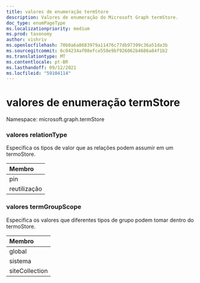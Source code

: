```yaml
---
title: valores de enumeração termStore
description: Valores de enumeração do Microsoft Graph termStore.
doc_type: enumPageType
ms.localizationpriority: medium
ms.prod: taxonomy
author: vishriv
ms.openlocfilehash: 70b0a6a8683979a11476c77db97399c36a51da3b
ms.sourcegitcommit: 6c04234af08efce558e9bf926062b4686a84f1b2
ms.translationtype: MT
ms.contentlocale: pt-BR
ms.lasthandoff: 09/12/2021
ms.locfileid: "59104114"
---
```

# <a name="termstore-enumeration-values"></a>valores de enumeração termStore

Namespace: microsoft.graph.termStore

### <a name="relationtype-values"></a>valores relationType

Especifica os tipos de valor que as relações podem assumir em um termoStore.

|Membro|
|:---|
|pin|
|reutilização|

### <a name="termgroupscope-values"></a>valores termGroupScope

Especifica os valores que diferentes tipos de grupo podem tomar dentro do termoStore.

|Membro|
|:---|
|global|
|sistema|
|siteCollection|

<!--
{
  "type": "#page.annotation",
  "namespace": "microsoft.graph.termStore"
}
-->


